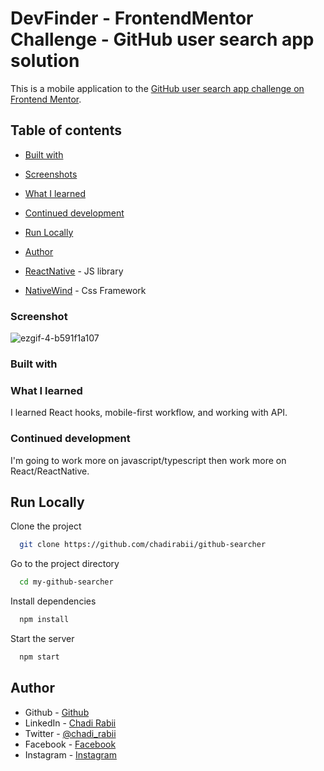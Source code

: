 # DevFinder - FrontendMentor Challenge - GitHub user search app solution


This is a mobile application to the [GitHub user search app challenge on Frontend Mentor](https://www.frontendmentor.io/challenges/github-user-search-app-Q09YOgaH6). 

## Table of contents
  - [Built with](#built-with)
  - [Screenshots](#screenshot)
  - [What I learned](#what-i-learned)
  - [Continued development](#continued-development)
  - [Run Locally](#Run-Locally)
- [Author](#author)

- [ReactNative](https://reactjs.org/) - JS library
- [NativeWind](https://www.nativewind.dev) - Css Framework

### Screenshot


![ezgif-4-b591f1a107](https://user-images.githubusercontent.com/110679720/206686420-268a67fb-ab61-4b0c-96e9-29f369d01634.gif)




### Built with



### What I learned

I learned React hooks, mobile-first workflow, and working with API.

### Continued development

I'm going to work more on javascript/typescript then work more on React/ReactNative. 

## Run Locally

Clone the project

```bash
  git clone https://github.com/chadirabii/github-searcher
```

Go to the project directory

```bash
  cd my-github-searcher
```

Install dependencies

```bash
  npm install
```

Start the server

```bash
  npm start
```

## Author

- Github - [Github](https://github.com/chadirabii)
- LinkedIn - [Chadi Rabii](www.linkedin.com/in/chadirabii)
- Twitter - [@chadi_rabii](https://twitter.com/chadi_rabii)
- Facebook - [Facebook](https://www.facebook.com/chadi.rabii.3)
- Instagram - [Instagram](https://www.instagram.com/chadi_rb/)



